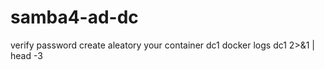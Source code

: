 # samba4-ad-dc
 
 verify password create aleatory your container dc1
 docker logs dc1 2>&1 | head -3
